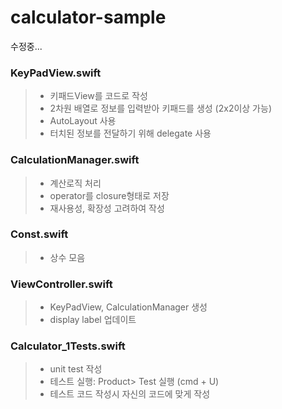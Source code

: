 # calculator-sample

수정중...

### KeyPadView.swift
> * 키패드View를 코드로 작성   
> * 2차원 배열로 정보를 입력받아 키패드를 생성 (2x2이상 가능)   
> * AutoLayout 사용   
> * 터치된 정보를 전달하기 위해 delegate 사용   

### CalculationManager.swift
> * 계산로직 처리
> * operator를 closure형태로 저장
> * 재사용성, 확장성 고려하여 작성

### Const.swift
> * 상수 모음

### ViewController.swift
> * KeyPadView, CalculationManager 생성
> * display label 업데이트

### Calculator_1Tests.swift
> * unit test 작성
> * 테스트 실행: Product> Test 실행 (cmd + U)
> * 테스트 코드 작성시 자신의 코드에 맞게 작성
